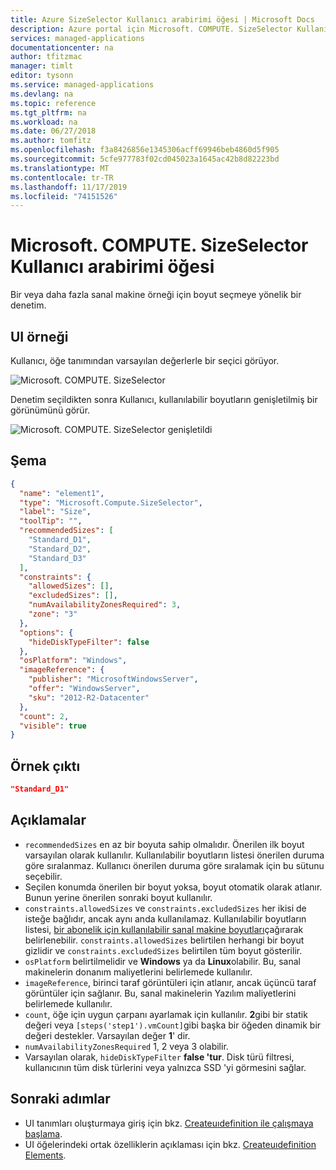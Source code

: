 ```yaml
---
title: Azure SizeSelector Kullanıcı arabirimi öğesi | Microsoft Docs
description: Azure portal için Microsoft. COMPUTE. SizeSelector Kullanıcı arabirimi öğesini açıklar. Bir sanal makinenin boyutunu seçmek için kullanın.
services: managed-applications
documentationcenter: na
author: tfitzmac
manager: timlt
editor: tysonn
ms.service: managed-applications
ms.devlang: na
ms.topic: reference
ms.tgt_pltfrm: na
ms.workload: na
ms.date: 06/27/2018
ms.author: tomfitz
ms.openlocfilehash: f3a8426856e1345306acff69946beb4860d5f905
ms.sourcegitcommit: 5cfe977783f02cd045023a1645ac42b8d82223bd
ms.translationtype: MT
ms.contentlocale: tr-TR
ms.lasthandoff: 11/17/2019
ms.locfileid: "74151526"
---
```

# <a name="microsoftcomputesizeselector-ui-element"></a>Microsoft. COMPUTE. SizeSelector Kullanıcı arabirimi öğesi

Bir veya daha fazla sanal makine örneği için boyut seçmeye yönelik bir denetim.

## <a name="ui-sample"></a>UI örneği

Kullanıcı, öğe tanımından varsayılan değerlerle bir seçici görüyor.

![Microsoft. COMPUTE. SizeSelector](./media/managed-application-elements/microsoft.compute.sizeselector.png)

Denetim seçildikten sonra Kullanıcı, kullanılabilir boyutların genişletilmiş bir görünümünü görür.

![Microsoft. COMPUTE. SizeSelector genişletildi](./media/managed-application-elements/microsoft.compute.sizeselector-expanded.png)

## <a name="schema"></a>Şema

```json
{
  "name": "element1",
  "type": "Microsoft.Compute.SizeSelector",
  "label": "Size",
  "toolTip": "",
  "recommendedSizes": [
    "Standard_D1",
    "Standard_D2",
    "Standard_D3"
  ],
  "constraints": {
    "allowedSizes": [],
    "excludedSizes": [],
    "numAvailabilityZonesRequired": 3,
    "zone": "3"
  },
  "options": {
    "hideDiskTypeFilter": false
  },
  "osPlatform": "Windows",
  "imageReference": {
    "publisher": "MicrosoftWindowsServer",
    "offer": "WindowsServer",
    "sku": "2012-R2-Datacenter"
  },
  "count": 2,
  "visible": true
}
```

## <a name="sample-output"></a>Örnek çıktı

```json
"Standard_D1"
```

## <a name="remarks"></a>Açıklamalar

- `recommendedSizes` en az bir boyuta sahip olmalıdır. Önerilen ilk boyut varsayılan olarak kullanılır. Kullanılabilir boyutların listesi önerilen duruma göre sıralanmaz. Kullanıcı önerilen duruma göre sıralamak için bu sütunu seçebilir.
- Seçilen konumda önerilen bir boyut yoksa, boyut otomatik olarak atlanır. Bunun yerine önerilen sonraki boyut kullanılır.
- `constraints.allowedSizes` ve `constraints.excludedSizes` her ikisi de isteğe bağlıdır, ancak aynı anda kullanılamaz. Kullanılabilir boyutların listesi, [bir abonelik için kullanılabilir sanal makine boyutları](/rest/api/compute/virtualmachines/virtualmachines-list-sizes-region)çağırarak belirlenebilir. `constraints.allowedSizes` belirtilen herhangi bir boyut gizlidir ve `constraints.excludedSizes` belirtilen tüm boyut gösterilir.
- `osPlatform` belirtilmelidir ve **Windows** ya da **Linux**olabilir. Bu, sanal makinelerin donanım maliyetlerini belirlemede kullanılır.
- `imageReference`, birinci taraf görüntüleri için atlanır, ancak üçüncü taraf görüntüler için sağlanır. Bu, sanal makinelerin Yazılım maliyetlerini belirlemede kullanılır.
- `count`, öğe için uygun çarpanı ayarlamak için kullanılır. **2**gibi bir statik değeri veya `[steps('step1').vmCount]`gibi başka bir öğeden dinamik bir değeri destekler. Varsayılan değer **1**' dir.
- `numAvailabilityZonesRequired` 1, 2 veya 3 olabilir.
- Varsayılan olarak, `hideDiskTypeFilter` **false 'tur**. Disk türü filtresi, kullanıcının tüm disk türlerini veya yalnızca SSD 'yi görmesini sağlar.

## <a name="next-steps"></a>Sonraki adımlar

* UI tanımları oluşturmaya giriş için bkz. [Createuıdefinition ile çalışmaya başlama](create-uidefinition-overview.md).
* UI öğelerindeki ortak özelliklerin açıklaması için bkz. [Createuıdefinition Elements](create-uidefinition-elements.md).
